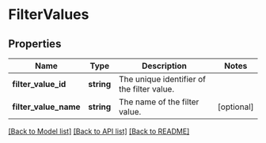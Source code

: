 # FilterValues

## Properties
Name | Type | Description | Notes
------------ | ------------- | ------------- | -------------
**filter_value_id** | **string** | The unique identifier of the filter value. | 
**filter_value_name** | **string** | The name of the filter value. | [optional] 

[[Back to Model list]](../README.md#documentation-for-models) [[Back to API list]](../README.md#documentation-for-api-endpoints) [[Back to README]](../README.md)


